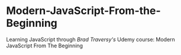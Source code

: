 # Modern-JavaScript-From-the-Beginning

Learning JavaScript through *Brad Traversy's* Udemy course: Modern JavaScript From The Beginning